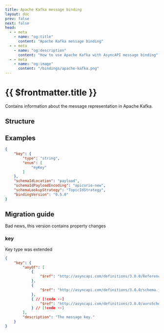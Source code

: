 ```yaml
---
title: Apache Kafka message binding
layout: doc
prev: false
next: false
head:
  - - meta
    - name: "og:title"
      content: "Apache Kafka message binding"
  - - meta
    - name: "og:description"
      content: "How to use Apache Kafka with AsyncAPI message binding"
  - - meta
    - name: "og:image"
      content: "/bindings/apache-kafka.png"
---
```


# {{ $frontmatter.title }}

Contains information about the message representation in Apache Kafka.

## Structure

<Json url="https://raw.githubusercontent.com/asyncapi/spec-json-schemas/master/bindings/kafka/0.5.0/message.json"/>

## Examples

```json
{
    "key": {
        "type": "string",
        "enum": [
            "myKey"
        ]
    },
    "schemaIdLocation": "payload",
    "schemaIdPayloadEncoding": "apicurio-new",
    "schemaLookupStrategy": "TopicIdStrategy",
    "bindingVersion": "0.5.0"
}
```

## Migration guide

Bad news, this version contains property changes

### key

Key type was extended

```json
{
    "key": {
        "anyOf": [
            {
                "$ref": "http://asyncapi.com/definitions/3.0.0/Reference.json"
            },
            {
                "$ref": "http://asyncapi.com/definitions/3.0.0/schema.json"
            },
            { // [!code --]
                "$ref": "http://asyncapi.com/definitions/3.0.0/avroSchema_v1.json" // [!code --]
            } // [!code --]
        ],
        "description": "The message key."
    }
}
```